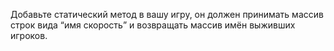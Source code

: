 Добавьте статический метод в вашу игру, 
он должен принимать массив строк вида “имя скорость” 
и возвращать массив имён выживших игроков.